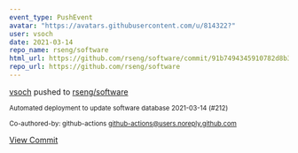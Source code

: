 ```yaml
---
event_type: PushEvent
avatar: "https://avatars.githubusercontent.com/u/814322?"
user: vsoch
date: 2021-03-14
repo_name: rseng/software
html_url: https://github.com/rseng/software/commit/91b7494345910782d8b3005255d4020857ca3b5c
repo_url: https://github.com/rseng/software
---
```


<a href='https://github.com/vsoch' target='_blank'>vsoch</a> pushed to <a href='https://github.com/rseng/software' target='_blank'>rseng/software</a>

<small>Automated deployment to update software database 2021-03-14 (#212)

Co-authored-by: github-actions <github-actions@users.noreply.github.com></small>

<a href='https://github.com/rseng/software/commit/91b7494345910782d8b3005255d4020857ca3b5c' target='_blank'>View Commit</a>